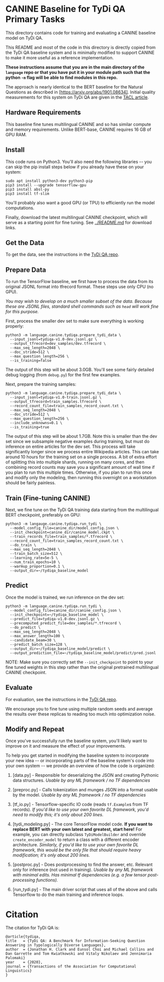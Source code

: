 # CANINE Baseline for TyDi QA Primary Tasks

This directory contains code for training and evaluating a CANINE baseline model
on TyDi QA.

This README and most of the code in this directory is directly copied from the
TyDi QA baseline system and is minimally modified to support CANINE to make it
more useful as a reference implementation.

**These instructions assume that you are in the main directory of the `language`
repo or that you have put it in your module path such that the python `-m` flag
will be able to find modules in this repo.**

The approach is nearly identical to the BERT baseline for the Natural Questions
as described in [https://arxiv.org/abs/1901.08634]. Initial quality measurements
for this system on TyDi QA are given in the
[TACL article](https://storage.googleapis.com/tydiqa/tydiqa.pdf).

## Hardware Requirements

This baseline fine tunes multilingual CANINE and so has similar compute and
memory requirements. Unlike BERT-base, CANINE requires 16 GB of GPU RAM.

## Install

This code runs on Python3. You'll also need the following libraries -- you can
skip the pip install steps below if you already have these on your system:

```
sudo apt install python3-dev python3-pip
pip3 install --upgrade tensorflow-gpu
pip3 install absl-py
pip3 install tf-slim
```

You'll probably also want a good GPU (or TPU) to efficiently run the model
computations.

Finally, download the latest multilingual CANINE checkpoint, which will serve as
a starting point for fine tuning. See [../README.md](../README.md) for download
links.

## Get the Data

To get the data, see the instructions in the
[TyDi QA repo](https://github.com/google-research-datasets/tydiqa).

## Prepare Data

To run the TensorFlow baseline, we first have to process the data from its
original JSONL format into tfrecord format. These steps use only CPU (no GPU).

*You may wish to develop on a much smaller subset of the data. Because these are
JSONL files, standard shell commands such as `head` will work fine for this
purpose.*

First, process the smaller dev set to make sure everything is working properly:

```
python3 -m language.canine.tydiqa.prepare_tydi_data \
  --input_jsonl=tydiqa-v1.0-dev.jsonl.gz \
  --output_tfrecord=dev_samples/dev.tfrecord \
  --max_seq_length=2048 \
  --doc_stride=512 \
  --max_question_length=256 \
  --is_training=false
```

The output of this step will be about 3.0GB. You'll see some fairly detailed
debug logging (from `debug.py`) for the first few examples.

Next, prepare the training samples:

```
python3 -m language.canine.tydiqa.prepare_tydi_data \
  --input_jsonl=tydiqa-v1.0-train.jsonl.gz \
  --output_tfrecord=train_samples.tfrecord \
  --record_count_file=train_samples_record_count.txt \
  --max_seq_length=2048 \
  --doc_stride=512 \
  --max_question_length=256 \
  --include_unknowns=0.1 \
  --is_training=true
```

The output of this step will be about 1.7GB. Note this is smaller than the dev
set since we subsample negative examples during training, but must do inference
on entire articles for the dev set. This process will take significantly longer
since we process entire Wikipedia articles. This can take around 10 hours for
the training set on a single process. A bit of extra effort of splitting this
into multiple shards, running on many cores, and then combining record counts
may save you a significant amount of wall time if you plan to run this multiple
times. Otherwise, if you plan to run this once and modify only the modeling,
then running this overnight on a workstation should be fairly painless.

## Train (Fine-tuning CANINE)

Next, we fine tune on the TyDi QA training data starting from the multilingual
BERT checkpoint, preferably on GPU:

```
python3 -m langauge.canine.tydiqa.run_tydi \
  --model_config_file=canine_dir/model_config.json \
  --init_checkpoint=canine_dir/canine_model.ckpt \
  --train_records_file=train_samples/*.tfrecord \
  --record_count_file=train_samples_record_count.txt \
  --do_train \
  --max_seq_length=2048 \
  --train_batch_size=512 \
  --learning_rate=5e-5 \
  --num_train_epochs=10 \
  --warmup_proportion=0.1 \
  --output_dir=~/tydiqa_baseline_model
```

## Predict

Once the model is trained, we run inference on the dev set:

```
python3 -m language.canine.tydiqa.run_tydi \
  --model_config_file=canine_dir/canine_config.json \
  --init_checkpoint=~/tydiqa_baseline_model \
  --predict_file=tydiqa-v1.0-dev.jsonl.gz \
  --precomputed_predict_file=dev_samples/*.tfrecord \
  --do_predict \
  --max_seq_length=2048 \
  --max_answer_length=100 \
  --candidate_beam=30 \
  --predict_batch_size=128 \
  --output_dir=~/tydiqa_baseline_model/predict \
  --output_prediction_file=~/tydiqa_baseline_model/predict/pred.jsonl
```

NOTE: Make sure you correctly set the `--init_checkpoint` to point to your fine
tuned weights in this step rather than the original pretrained multilingual
CANINE checkpoint.

## Evaluate

For evaluation, see the instructions in the
[TyDi QA repo](https://github.com/google-research-datasets/tydiqa).

We encourage you to fine tune using multiple random seeds and average the
results over these replicas to reading too much into optimization noise.

## Modify and Repeat

Once you've successfully run the baseline system, you'll likely want to improve
on it and measure the effect of your improvements.

To help you get started in modifying the baseline system to incorporate your new
idea -- or incorporating parts of the baseline system's code into your own
system -- we provide an overview of how the code is organized:

1.  [data.py] - Responsible for deserializing the JSON and creating Pythonic
    data structures. *Usable by any ML framework / no TF dependencies*

2.  [preproc.py] - Calls tokenization and munges JSON into a format usable by
    the model. *Usable by any ML framework / no TF dependencies*

3.  [tf_io.py] - Tensorflow-specific IO code (reads `tf.Example`s from TF
    records). *If you'd like to use your own favorite DL framework, you'd need
    to modify this; it's only about 200 lines.*

4.  [tydi_modeling.py] - The core TensorFlow model code. **If you want to
    replace BERT with your own latest and greatest, start here!** For example,
    you can directly subclass `TyDiModelBuilder` and override
    `create_encoder_model` to return a class with a different encoder
    architecture. *Similarly, if you'd like to use your own favorite DL
    framework, this would be the only file that should require heavy
    modification; it's only about 200 lines.*

5.  [postproc.py] - Does postprocessing to find the answer, etc. Relevant only
    for inference (not used in training). *Usable by any ML framework with
    minimal edits. Has minimal tf dependencies (e.g. a few tensor
    post-processing functions).*

6.  [run_tydi.py] - The main driver script that uses all of the above and calls
    Tensorflow to do the main training and inference loops.

# Citation

The citation for TyDi QA is:

```
@article{tydiqa,
title   = {TyDi QA: A Benchmark for Information-Seeking Question Answering in Typologically Diverse Languages},
author  = {Jonathan H. Clark and Eunsol Choi and Michael Collins and Dan Garrette and Tom Kwiatkowski and Vitaly Nikolaev and Jennimaria Palomaki}
year    = {2020},
journal = {Transactions of the Association for Computational Linguistics}
}
```
